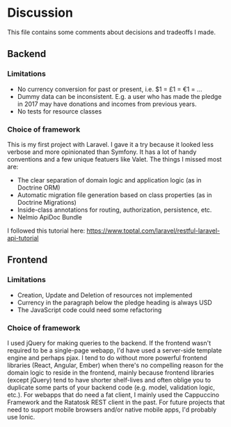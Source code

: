 # Discussion

This file contains some comments about decisions and tradeoffs I made.

## Backend

### Limitations
* No currency conversion for past or present, i.e. $1 = £1 = €1 = ...
* Dummy data can be inconsistent. E.g. a user who has made the pledge in 2017 may have donations 
and incomes from previous years.
* No tests for resource classes

### Choice of framework
This is my first project with Laravel. I gave it a try because it looked less verbose and 
more opinionated than Symfony. It has a lot of handy conventions and a few unique featuers 
like Valet. The things I missed most are:
* The clear separation of domain logic and application logic (as in Doctrine ORM)
* Automatic migration file generation based on class properties (as in Doctrine Migrations)
* Inside-class annotations for routing, authorization, persistence, etc.
* Nelmio ApiDoc Bundle 

I followed this tutorial here: https://www.toptal.com/laravel/restful-laravel-api-tutorial

## Frontend

### Limitations
* Creation, Update and Deletion of resources not implemented
* Currency in the paragraph below the pledge heading is always USD
* The JavaScript code could need some refactoring

### Choice of framework
I used jQuery for making queries to the backend. If the frontend wasn't required to be a
single-page webapp, I'd have used a server-side template engine and perhaps pjax. I tend
to do without more powerful frontend libraries (React, Angular, Ember) when there's no
compelling reason for the domain logic to reside in the frontend, mainly because frontend 
libraries (except jQuery) tend to have shorter shelf-lives and often oblige you to 
duplicate some parts of your backend code (e.g. model, validation logic, etc.). 
For webapps that do need a fat client, I mainly used the Cappuccino Framework and 
the Ratatosk REST client in the past. For future projects that need to support mobile 
browsers and/or native mobile apps, I'd probably use Ionic.

